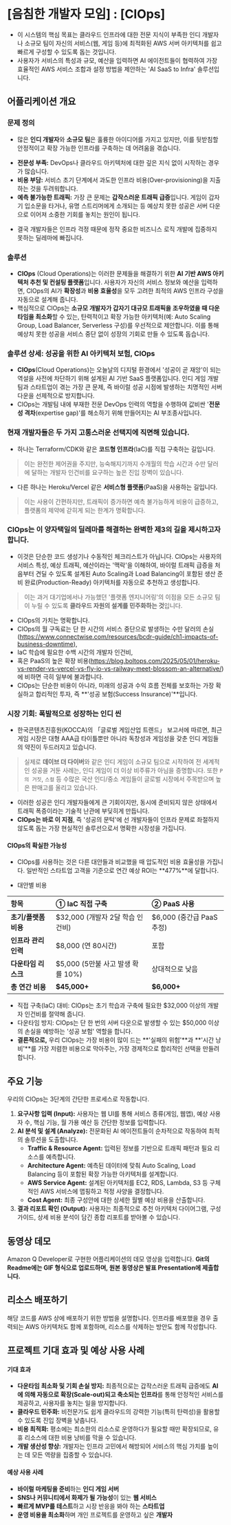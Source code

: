 # [음침한 개발자 모임] : [ClOps]

- 이 시스템의 핵심 목표는 클라우드 인프라에 대한 전문 지식이 부족한 인디 개발자나 소규모 팀이 자신의 서비스(웹, 게임 등)에 최적화된 AWS 서버 아키텍처를 쉽고 빠르게 구성할 수 있도록 돕는 것입니다. 
- 사용자가 서비스의 특성과 규모, 예산을 입력하면 AI 에이전트들이 협력하여 가장 효율적인 AWS 서비스 조합과 설정 방법을 제안하는 'AI SaaS to Infra' 솔루션입니다.

## 어플리케이션 개요

### 문제 정의

- 많은 **인디 개발자**와 **소규모 팀**은 훌륭한 아이디어를 가지고 있지만, 이를 뒷받침할 안정적이고 확장 가능한 인프라를 구축하는 데 어려움을 겪습니다.

* **전문성 부족:** DevOps나 클라우드 아키텍처에 대한 깊은 지식 없이 시작하는 경우가 많습니다.
* **비용 부담:** 서비스 초기 단계에서 과도한 인프라 비용(Over-provisioning)을 지출하는 것을 두려워합니다.
* **예측 불가능한 트래픽:** 가장 큰 문제는 **갑작스러운 트래픽 급증**입니다. 게임이 갑자기 입소문을 타거나, 유명 스트리머에게 소개되는 등 예상치 못한 성공은 서버 다운으로 이어져 소중한 기회를 놓치는 원인이 됩니다.

- 결국 개발자들은 인프라 걱정 때문에 정작 중요한 비즈니스 로직 개발에 집중하지 못하는 딜레마에 빠집니다.

### 솔루션

- **ClOps** (Cloud Operations)는 이러한 문제들을 해결하기 위한 **AI 기반 AWS 아키텍처 추천 및 컨설팅 플랫폼**입니다. 사용자가 자신의 서비스 정보와 예산을 입력하면, ClOps의 AI가 **확장성**과 **비용 효율성**을 모두 고려한 최적의 AWS 인프라 구성을 자동으로 설계해 줍니다.
- 핵심적으로 ClOps는 **소규모 개발자가 갑자기 대규모 트래픽을 조우하였을 때 다운타임을 최소화**할 수 있는, 탄력적이고 확장 가능한 아키텍처(예: Auto Scaling Group, Load Balancer, Serverless 구성)를 우선적으로 제안합니다. 이를 통해 예상치 못한 성공을 서비스 중단 없이 성장의 기회로 만들 수 있도록 돕습니다.

### 솔루션 상세: 성공을 위한 AI 아키텍처 보험, ClOps
- **ClOps**(Cloud Operations)는 오늘날의 디지털 환경에서 '성공이 곧 재앙'이 되는 역설을 사전에 차단하기 위해 설계된 AI 기반 SaaS 플랫폼입니다. 
인디 게임 개발팀과 스타트업이 겪는 가장 큰 문제, 즉 바이럴 성공 시점에 발생하는 치명적인 서버 다운을 선제적으로 방지합니다. 
- ClOps는 개발팀 내에 부재한 전문 DevOps 인력의 역할을 수행하여 값비싼 '**전문성 격차**(expertise gap)'를 해소하기 위해 만들어지는 AI 부조종사입니다.

### 현재 개발자들은 두 가지 고통스러운 선택지에 직면해 있습니다. 
- 하나는 Terraform/CDK와 같은 **코드형 인프라**(IaC)를 직접 구축하는 길입니다.
> 이는 완전한 제어권을 주지만, 능숙해지기까지 수개월의 학습 시간과 수만 달러에 달하는 개발자 인건비를 요구하는 높은 진입 장벽이 있습니다. 
- 다른 하나는 Heroku/Vercel 같은 **서비스형 플랫폼**(PaaS)을 사용하는 길입니다.
> 이는 사용이 간편하지만, 트래픽이 증가하면 예측 불가능하게 비용이 급증하고, 플랫폼의 제약에 갇히게 되는 한계가 명확합니다.

### ClOps는 이 양자택일의 딜레마를 해결하는 완벽한 제3의 길을 제시하고자 합니다.
- 이것은 단순한 코드 생성기나 수동적인 체크리스트가 아닙니다. ClOps는 사용자의 서비스 특성, 예상 트래픽, 예산이라는 '맥락'을 이해하여, 바이럴 트래픽 급증을 처음부터 견딜 수 있도록 설계된 Auto Scaling과 Load Balancing이 포함된 생산 준비 완료(Production-Ready) 아키텍처를 자동으로 추천하고 생성합니다.
> 이는 과거 대기업에서나 가능했던 '플랫폼 엔지니어링'의 이점을 모든 소규모 팀이 누릴 수 있도록 **클라우드 자원의 설계를 민주화하는 것**입니다.
- ClOps의 가치는 명확합니다. 
- ClOps의 월 구독료는 단 한 시간의 서비스 중단으로 발생하는 수만 달러의 손실(https://www.connectwise.com/resources/bcdr-guide/ch1-impacts-of-business-downtime),
- IaC 학습에 필요한 수백 시간의 개발자 인건비,
- 혹은 PaaS의 높은 확장 비용(https://blog.boltops.com/2025/05/01/heroku-vs-render-vs-vercel-vs-fly-io-vs-railway-meet-blossom-an-alternative/)에 비하면 극히 일부에 불과합니다. 
- ClOps는 단순한 비용이 아니라, 미래의 성공과 수익 흐름 전체를 보호하는 가장 확실하고 합리적인 투자, 즉 **'성공 보험(Success Insurance)'**입니다.

### 시장 기회: 폭발적으로 성장하는 인디 씬
- 한국콘텐츠진흥원(KOCCA)의 「글로벌 게임산업 트렌드」 보고서에 따르면, 최근 게임 시장은 대형 AAA급 타이틀뿐만 아니라 독창성과 게임성을 갖춘 인디 게임들의 약진이 두드러지고 있습니다.

> 실제로 **데이브 더 다이버**와 같은 인디 게임이 소규모 팀으로 시작하여 전 세계적인 성공을 거둔 사례는, 인디 게임이 더 이상 비주류가 아님을 증명합니다. 또한 `P의 거짓`, `스컬` 등 수많은 국산 인디/중소 게임들이 글로벌 시장에서 주목받으며 높은 판매고를 올리고 있습니다.

- 이러한 성공은 인디 개발자들에게 큰 기회이지만, 동시에 준비되지 않은 상태에서 트래픽 폭증이라는 기술적 난관에 부딪히게 만듭니다. 
- **ClOps는 바로 이 지점**, 즉 '성공의 문턱'에 선 개발자들이 인프라 문제로 좌절하지 않도록 돕는 가장 현실적인 솔루션으로서 명확한 시장성을 가집니다.

#### ClOps의 확실한 가능성

- ClOps를 사용하는 것은 다른 대안들과 비교했을 때 압도적인 비용 효율성을 가집니다. 일반적인 스타트업 고객을 기준으로 연간 예상 ROI는 **477%**에 달합니다.

- 대안별 비용

| 항목 | ① IaC 직접 구축 | ② PaaS 사용 |
| :--- | :--- | :--- |
| **초기/플랫폼 비용** | $32,000 (개발자 2달 학습 인건비) | $6,000 (중간급 PaaS 추정) |
| **인프라 관리 인력** | $8,000 (연 80시간) | 포함 |
| **다운타임 리스크** | $5,000 (5만불 사고 발생 확률 10%) | 상대적으로 낮음 |
| **총 연간 비용** | **$45,000+** | **$6,000+** |

- 직접 구축(IaC) 대비: ClOps는 초기 학습과 구축에 필요한 $32,000 이상의 개발자 인건비를 절약해 줍니다.
- 다운타임 방지: ClOps는 단 한 번의 서버 다운으로 발생할 수 있는 $50,000 이상의 손실을 예방하는 '성공 보험' 역할을 합니다.
- **결론적으로,** 우리 ClOps는 가장 비용이 많이 드는 **'실패의 위험'**과 **'시간 낭비'**를 가장 저렴한 비용으로 막아주는, 가장 경제적으로 합리적인 선택을 만들려 합니다.

## 주요 기능

우리의 ClOps는 3단계의 간단한 프로세스로 작동합니다.

1.  **요구사항 입력 (Input):** 사용자는 웹 UI를 통해 서비스 종류(게임, 웹앱), 예상 사용자 수, 핵심 기능, 월 가용 예산 등 간단한 정보를 입력합니다.
2.  **AI 분석 및 설계 (Analyze):** 전문화된 AI 에이전트들이 순차적으로 작동하여 최적의 솔루션을 도출합니다.
    * **Traffic & Resource Agent:** 입력된 정보를 기반으로 트래픽 패턴과 필요 리소스를 예측합니다.
    * **Architecture Agent:** 예측된 데이터에 맞춰 Auto Scaling, Load Balancing 등이 포함된 확장 가능한 아키텍처를 설계합니다.
    * **AWS Service Agent:** 설계된 아키텍처를 EC2, RDS, Lambda, S3 등 구체적인 AWS 서비스에 맵핑하고 적정 사양을 결정합니다.
    * **Cost Agent:** 최종 구성안에 대한 상세한 월별 예상 비용을 산출합니다.
3.  **결과 리포트 확인 (Output):** 사용자는 최종적으로 추천 아키텍처 다이어그램, 구성 가이드, 상세 비용 분석이 담긴 종합 리포트를 받아볼 수 있습니다.

## 동영상 데모
Amazon Q Developer로 구현한 어플리케이션의 데모 영상을 입력합니다.
**Git의 Readme에는 GIF 형식으로 업로드하며, 원본 동영상은 발표 Presentation에 제출합니다.**
## 리소스 배포하기

해당 코드를 AWS 상에 배포하기 위한 방법을 설명합니다. 인프라를 배포했을 경우 출력되는 AWS 아키텍처도 함께 포함하며, 리소스를 삭제하는 방안도 함께 작성합니다.

## 프로젝트 기대 효과 및 예상 사용 사례

#### 기대 효과
* **다운타임 최소화 및 기회 손실 방지:** 최종적으로는 갑작스러운 트래픽 급증에도 **AI에 의해 자동으로 확장(Scale-out)되고 축소되는 인프라**를 통해 안정적인 서비스를 제공하고, 사용자를 놓치는 일을 방지합니다.
* **클라우드 민주화:** 비전문가도 쉽게 클라우드의 강력한 기능(특히 탄력성)을 활용할 수 있도록 진입 장벽을 낮춥니다.
* **비용 최적화:** 평소에는 최소한의 리소스로 운영하다가 필요할 때만 확장되므로, 유휴 리소스에 대한 비용 낭비를 막을 수 있습니다.
* **개발 생산성 향상:** 개발자는 인프라 고민에서 해방되어 서비스의 핵심 가치를 높이는 데 모든 역량을 집중할 수 있습니다.

#### 예상 사용 사례
* **바이럴 마케팅을 준비**하는 **인디 게임 서버**
* **SNS나 커뮤니티에서 화제가 될 가능성**이 있는 **웹 서비스**
* **빠르게 MVP를 테스트**하고 시장 반응을 봐야 하는 **스타트업**
* **운영 비용을 최소화**하며 개인 프로젝트를 운영하고 싶은 **개발자**
